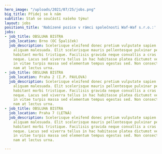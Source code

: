 ```yaml
---
hero_image: "/uploads/2021/07/25/jobs.png"
big_title: Přidej se k nám
subtitle: Staň se součástí našeho týmu!
layout: jobs
positions_title: 'Nabízené pozice v rámci společnosti Waf-Waf s.r.o.:'
jobs:
- job_title: OBSLUHA BISTRA
  job_location: Brno (OC Špalíček)
  job_description: Scelerisque eleifend donec pretium vulputate sapien nec sagittis
    aliquam malesuada. Elit scelerisque mauris pellentesque pulvinar pellentesque
    habitant morbi tristique. Facilisis gravida neque convallis a cras semper auctor
    neque. Lacus sed viverra tellus in hac habitasse platea dictumst vestibulum. Leo
    in vitae turpis massa sed elementum tempus egestas sed. Non consectetur a erat
    nam at lectus urna.
- job_title: OBSLUHA BISTRA
  job_location: Praha 2 (I.P. PAVLOVA)
  job_description: Scelerisque eleifend donec pretium vulputate sapien nec sagittis
    aliquam malesuada. Elit scelerisque mauris pellentesque pulvinar pellentesque
    habitant morbi tristique. Facilisis gravida neque convallis a cras semper auctor
    neque. Lacus sed viverra tellus in hac habitasse platea dictumst vestibulum. Leo
    in vitae turpis massa sed elementum tempus egestas sed. Non consectetur a erat
    nam at lectus urna.
- job_title: OBSLUHA BISTRA
  job_location: Praha 7 (LETNÁ)
  job_description: Scelerisque eleifend donec pretium vulputate sapien nec sagittis
    aliquam malesuada. Elit scelerisque mauris pellentesque pulvinar pellentesque
    habitant morbi tristique. Facilisis gravida neque convallis a cras semper auctor
    neque. Lacus sed viverra tellus in hac habitasse platea dictumst vestibulum. Leo
    in vitae turpis massa sed elementum tempus egestas sed. Non consectetur a erat
    nam at lectus urna.

---
```

